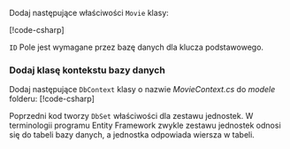 Dodaj następujące właściwości `Movie` klasy:

[!code-csharp[](../../tutorials/razor-pages/razor-pages-start/sample/RazorPagesMovie/Models/MovieNoEF.cs?name=snippet_MovieNoEF)]

`ID` Pole jest wymagane przez bazę danych dla klucza podstawowego.

<a name="dc"></a>
### <a name="add-a-database-context-class"></a>Dodaj klasę kontekstu bazy danych

Dodaj następujące `DbContext` klasy o nazwie *MovieContext.cs* do *modele* folderu: [!code-csharp[](../../tutorials/razor-pages/razor-pages-start/snapshot_sample/RazorPagesMovie/Models/MovieContext.cs)]

Poprzedni kod tworzy `DbSet` właściwości dla zestawu jednostek. W terminologii programu Entity Framework zwykle zestawu jednostek odnosi się do tabeli bazy danych, a jednostka odpowiada wiersza w tabeli.
